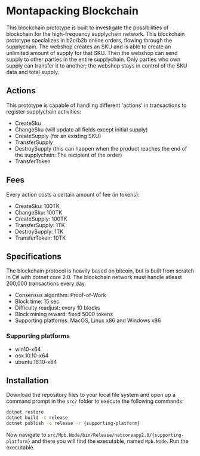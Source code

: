# Montapacking Blockchain
This blockchain prototype is built to investigate the possibilities of blockchain for the high-frequency supplychain network. This blockchain prototype specializes in b2c/b2b online orders, flowing through the supplychain. The webshop creates an SKU and is able to create an unlimited amount of supply for that SKU. Then the webshop can send supply to other parties in the entire supplychain. Only parties who own supply can transfer it to another; the webshop stays in control of the SKU data and total supply.

## Actions
This prototype is capable of handling different 'actions' in transactions to register supplychain activities:
- CreateSku
- ChangeSku (will update all fields except initial supply)
- CreateSupply (for an existing SKU)
- TransferSupply
- DestroySupply (this can happen when the product reaches the end of the supplychain: The recipient of the order)
- TransferToken

## Fees
Every action costs a certain amount of fee (in tokens):
- CreateSku: 100TK
- ChangeSku: 100TK
- CreateSupply: 100TK
- TransferSupply: 1TK
- DestroySupply: 1TK
- TransferToken: 10TK

## Specifications
The blockchain protocol is heavily based on bitcoin, but is built from scratch in C# with dotnet core 2.0. The blockchain network must handle atleast 200,000 transactions every day.
- Consensus algorithm: Proof-of-Work
- Block time: 15 sec
- Difficulty readjust: every 10 blocks
- Block mining reward: fixed 5000 tokens
- Supporting platforms: MacOS, Linux x86 and Windows x86

### Supporting platforms
- win10-x64
- osx.10.10-x64
- ubuntu.16.10-x64

## Installation
Download the repository files to your local file system and open up a command prompt in the `src/` folder to execute the following commands:
```sh
dotnet restore
dotnet build -c release
dotnet publish -c release -r {supporting-platform}
```

Now navigate to `src/Mpb.Node/bin/Release/netcoreapp2.0/{supporting-platform}` and there you will find the executable, named `Mpb.Node`. Run the executable.